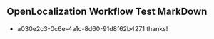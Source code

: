 ## OpenLocalization Workflow Test MarkDown
* a030e2c3-0c6e-4a1c-8d60-91d8f62b4271 thanks!

<!--HONumber=Aug16_HO3-->


